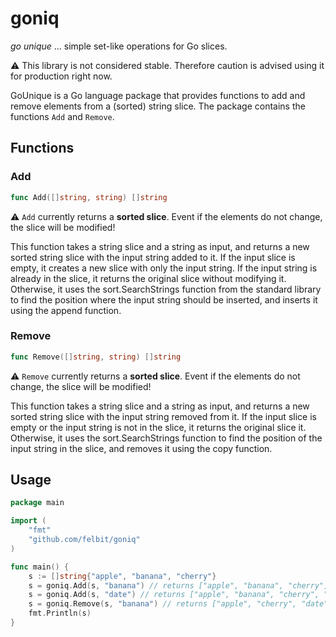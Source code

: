 # goniq
*go unique* ... simple set-like operations for Go slices. 

:warning: This library is not considered stable. Therefore caution is advised using it for production right now.

GoUnique is a Go language package that provides functions to add and remove elements from a (sorted) string slice. The package contains the functions `Add` and `Remove`.

## Functions 

### Add 

```go 
func Add([]string, string) []string
```

:warning: `Add` currently returns a **sorted slice**. Event if the elements do not change, the slice will be modified!

This function takes a string slice and a string as input, and returns a new sorted string slice with the input string added to it. If the input slice is empty, it creates a new slice with only the input string. If the input string is already in the slice, it returns the original slice without modifying it. Otherwise, it uses the sort.SearchStrings function from the standard library to find the position where the input string should be inserted, and inserts it using the append function.


### Remove  

```go 
func Remove([]string, string) []string
```

:warning: `Remove` currently returns a **sorted slice**. Event if the elements do not change, the slice will be modified!

This function takes a string slice and a string as input, and returns a new sorted string slice with the input string removed from it. If the input slice is empty or the input string is not in the slice, it returns the original slice it. Otherwise, it uses the sort.SearchStrings function to find the position of the input string in the slice, and removes it using the copy function.

## Usage 

```go 
package main

import (
	"fmt"
	"github.com/felbit/goniq"
)

func main() {
	s := []string{"apple", "banana", "cherry"}
	s = goniq.Add(s, "banana") // returns ["apple", "banana", "cherry"]
	s = goniq.Add(s, "date") // returns ["apple", "banana", "cherry", "date"]
	s = goniq.Remove(s, "banana") // returns ["apple", "cherry", "date"]
	fmt.Println(s)
}
```

